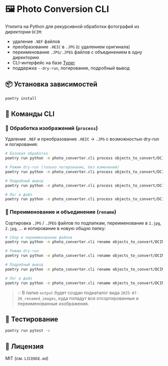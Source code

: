 # 🖼️ Photo Conversion CLI

Утилита на Python для рекурсивной обработки фотографий из директории `DCIM`:

- удаление `.NEF` файлов  
- преобразование `.HEIC` в `.JPG` (с удалением оригинала)  
- переименование `.JPG/.JPEG` файлов с объединением в одну директорию  
- CLI-интерфейс на базе [Typer](https://typer.tiangolo.com/)  
- поддержка `--dry-run`, логирование, подробный вывод

## 📦 Установка зависимостей

```bash
poetry install
```

## 🚀 Команды CLI

### 🔧 Обработка изображений (`process`)

Удаление `.NEF` и преобразование `.HEIC` → `.JPG` с возможностью dry-run и логирования:

```bash
# Базовая обработка
poetry run python -m photo_converter.cli process objects_to_convert/DCIM

# Режим dry-run (только логирование, без изменений)
poetry run python -m photo_converter.cli process objects_to_convert/DCIM --dry-run

# Подробный вывод
poetry run python -m photo_converter.cli process objects_to_convert/DCIM -v

# Лог в файл
poetry run python -m photo_converter.cli process objects_to_convert/DCIM --log-file=log.txt
```

### 🔄 Переименование и объединение (`rename`)

Сортировка `.JPG` / `.JPEG` файлов по подпапкам, переименование в `1.jpg`, `2.jpg`, … и копирование в новую общую папку:

```bash
# Сбор и переименование файлов
poetry run python -m photo_converter.cli rename objects_to_convert/DCIM output

# Режим dry-run
poetry run python -m photo_converter.cli rename objects_to_convert/DCIM output --dry-run

# Подробный вывод
poetry run python -m photo_converter.cli rename objects_to_convert/DCIM output -v

# Лог в файл
poetry run python -m photo_converter.cli rename objects_to_convert/DCIM output --log-file=rename.log
```

> 💡 В папке `output` будет создан подкаталог вида `2025-07-26_renamed_images`, куда попадут все отсортированные и переименованные изображения.

## 🧪 Тестирование

```bash
poetry run pytest -v
```

## 📝 Лицензия

MIT (см. `LICENSE.md`)
